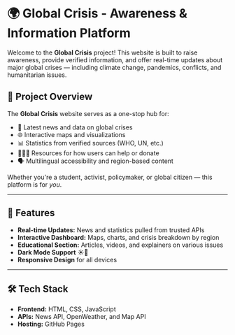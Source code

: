 # 🌍 Global Crisis - Awareness & Information Platform

Welcome to the **Global Crisis** project! This website is built to raise awareness, provide verified information, and offer real-time updates about major global crises — including climate change, pandemics, conflicts, and humanitarian issues.

## 🧭 Project Overview

The **Global Crisis** website serves as a one-stop hub for:

- 📢 Latest news and data on global crises
- 🌐 Interactive maps and visualizations
- 📊 Statistics from verified sources (WHO, UN, etc.)
- 🧑‍🤝‍🧑 Resources for how users can help or donate
- 🗣️ Multilingual accessibility and region-based content

Whether you're a student, activist, policymaker, or global citizen — this platform is for *you*.

---

## 🚀 Features

- **Real-time Updates:** News and statistics pulled from trusted APIs
- **Interactive Dashboard:** Maps, charts, and crisis breakdown by region
- **Educational Section:** Articles, videos, and explainers on various issues
- **Dark Mode Support** ☀️🌙
- **Responsive Design** for all devices

---

## 🛠️ Tech Stack

- **Frontend:** HTML, CSS, JavaScript
- **APIs:** News API, OpenWeather, and Map API
- **Hosting:** GitHub Pages

